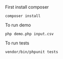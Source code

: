 First install composer 
	
	composer install

To run demo

    php demo.php input.csv

To run tests

    vendor/bin/phpunit tests